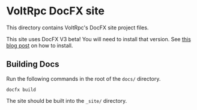 # VoltRpc DocFX site

This directory contains VoltRpc's DocFX site project files.

This site uses DocFX V3 beta! You will need to install that version. See [this blog post](https://voltstro.dev/blog/2022/06/19/using-docfx-v3) on how to install.

## Building Docs

Run the following commands in the root of the `docs/` directory.

```
docfx build
```

The site should be built into the `_site/` directory.
